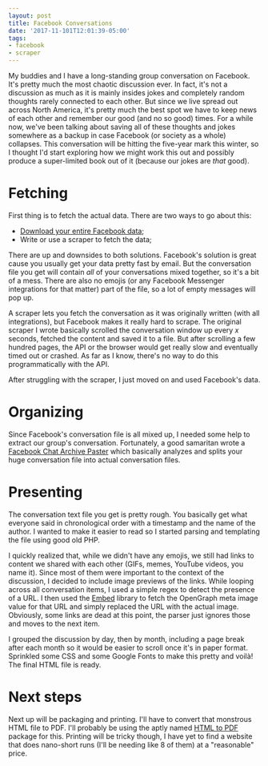 ```yaml
---
layout: post
title: Facebook Conversations
date: '2017-11-101T12:01:39-05:00'
tags:
- facebook
- scraper
---
```


My buddies and I have a long-standing group conversation on Facebook. It's pretty much the most chaotic discussion ever. In fact, it's not a discussion as much as it is mainly insides jokes and completely random thoughts rarely connected to each other. But since we live spread out across North America, it's pretty much the best spot we have to keep news of each other and remember our good (and no so good) times. For a while now, we've been talking about saving all of these thoughts and jokes somewhere as a backup in case Facebook (or society as a whole) collapses. This conversation will be hitting the five-year mark this winter, so I thought I'd start exploring how we might work this out and possibly produce a super-limited book out of it (because our jokes are *that* good).

# Fetching

First thing is to fetch the actual data. There are two ways to go about this:

- [Download your entire Facebook data](https://www.facebook.com/help/131112897028467);
- Write or use a scraper to fetch the data;

There are up and downsides to both solutions. Facebook's solution is great cause you usually get your data pretty fast by email. But the conversation file you get will contain *all* of your conversations mixed together, so it's a bit of a mess. There are also no emojis (or any Facebook Messenger integrations for that matter) part of the file, so a lot of empty messages will pop up.

A scraper lets you fetch the conversation as it was originally written (with all integrations), but Facebook makes it really hard to scrape. The original scraper I wrote basically scrolled the conversation window up every *x* seconds, fetched the content and saved it to a file. But after scrolling a few hundred pages, the API or the browser would get really slow and eventually timed out or crashed. As far as I know, there's no way to do this programmatically with the API.

After struggling with the scraper, I just moved on and used Facebook's data.

# Organizing

Since Facebook's conversation file is all mixed up, I needed some help to extract our group's conversation. Fortunately, a good samaritan wrote a [Facebook Chat Archive Paster](https://github.com/ownaginatious/fbchat-archive-parser) which basically analyzes and splits your huge conversation file into actual conversation files.

# Presenting

The conversation text file you get is pretty rough. You basically get what everyone said in chronological order with a timestamp and the name of the author. I wanted to make it easier to read so I started parsing and templating the file using good old PHP.

I quickly realized that, while we didn't have any emojis, we still had links to content we shared with each other (GIFs, memes, YouTube videos, you name it). Since most of them were important to the context of the discussion, I decided to include image previews of the links. While looping across all conversation items, I used a simple regex to detect the presence of a URL. I then used the [Embed](https://github.com/oscarotero/Embed) library to fetch the OpenGraph meta image value for that URL and simply replaced the URL with the actual image. Obviously, some links are dead at this point, the parser just ignores those and moves to the next item.

I grouped the discussion by day, then by month, including a page break after each month so it would be easier to scroll once it's in paper format. Sprinkled some CSS and some Google Fonts to make this pretty and voilà! The final HTML file is ready.

# Next steps

Next up will be packaging and printing. I'll have to convert that monstrous HTML file to PDF. I'll probably be using the aptly named [HTML to PDF](https://www.npmjs.com/package/html-pdf) package for this. Printing will be tricky though, I have yet to find a website that does nano-short runs (I'll be needing like 8 of them) at a "reasonable" price.
